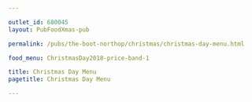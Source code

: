 ```yaml
---

outlet_id: 680045
layout: PubFoodXmas-pub

permalink: /pubs/the-boot-northop/christmas/christmas-day-menu.html

food_menu: ChristmasDay2018-price-band-1

title: Christmas Day Menu
pagetitle: Christmas Day Menu

---
```



